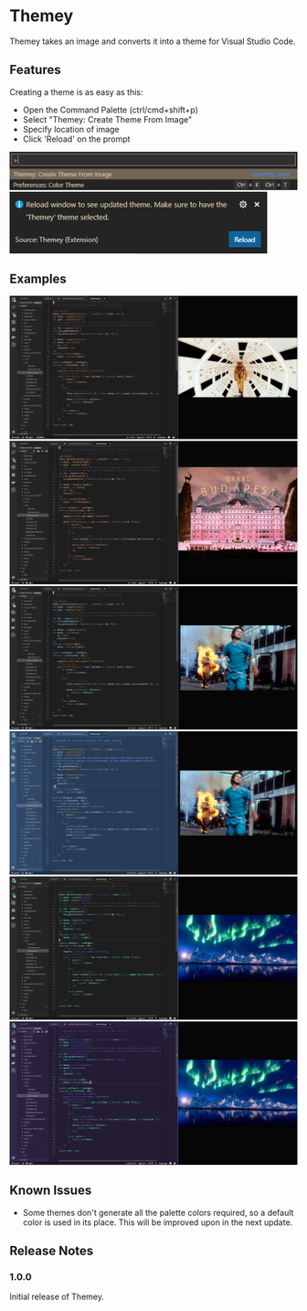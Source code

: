 # Themey

Themey takes an image and converts it into a theme for Visual Studio Code.


## Features

Creating a theme is as easy as this:

* Open the Command Palette (ctrl/cmd+shift+p)
* Select "Themey: Create Theme From Image"
* Specify location of image
* Click 'Reload' on the prompt

![Create](https://github.com/internetirl/vscode-themey/raw/master/images/Demo.gif)
![Reload](https://github.com/internetirl/vscode-themey/raw/master/images/ThemeyReload.PNG)

## Examples

![2001](https://github.com/internetirl/vscode-themey/raw/master/images/2001.PNG)
![GrandBudapest](https://github.com/internetirl/vscode-themey/raw/master/images/GrandBudapest.PNG)
![28Days](https://github.com/internetirl/vscode-themey/raw/master/images/28days.PNG)
![28DaysAlt](https://github.com/internetirl/vscode-themey/raw/master/images/28days-alt.PNG)
![Aurora](https://github.com/internetirl/vscode-themey/raw/master/images/Aurora.PNG)
![AuroraAlt](https://github.com/internetirl/vscode-themey/raw/master/images/Aurora-alt.PNG)


## Known Issues

* Some themes don't generate all the palette colors required, so a default color is used in its place. This will be improved upon in the next update.

## Release Notes

### 1.0.0

Initial release of Themey.
